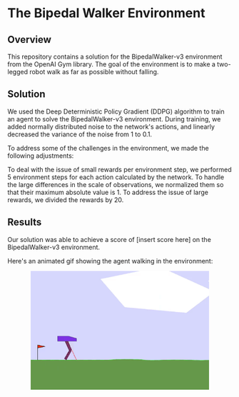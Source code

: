 # The Bipedal Walker Environment
## Overview
This repository contains a solution for the BipedalWalker-v3 environment from the OpenAI Gym library. The goal of the environment is to make a two-legged robot walk as far as possible without falling.

## Solution
We used the Deep Deterministic Policy Gradient (DDPG) algorithm to train an agent to solve the BipedalWalker-v3 environment. During training, we added normally distributed noise to the network's actions, and linearly decreased the variance of the noise from 1 to 0.1.

To address some of the challenges in the environment, we made the following adjustments:

To deal with the issue of small rewards per environment step, we performed 5 environment steps for each action calculated by the network.
To handle the large differences in the scale of observations, we normalized them so that their maximum absolute value is 1.
To address the issue of large rewards, we divided the rewards by 20.
## Results
Our solution was able to achieve a score of [insert score here] on the BipedalWalker-v3 environment.

Here's an animated gif showing the agent walking in the environment:

<p align="center">
  <img src="https://github.com/Jens21/Solving-Gym-with-DDPG/blob/main/Box2D/BipedalWalker/doc/screen.gif" width="400">
</p>
